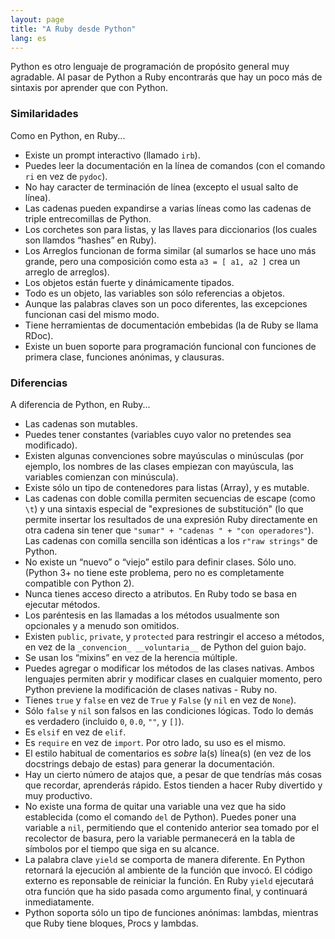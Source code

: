 ```yaml
---
layout: page
title: "A Ruby desde Python"
lang: es
---
```


Python es otro lenguaje de programación de propósito general
muy agradable. Al pasar de Python a Ruby encontrarás que hay un poco
más de sintaxis por aprender que con Python.

### Similaridades

Como en Python, en Ruby...

* Existe un prompt interactivo (llamado `irb`).
* Puedes leer la documentación en la línea de comandos (con el
comando `ri` en vez de `pydoc`).
* No hay caracter de terminación de línea (excepto el usual
salto de línea).
* Las cadenas pueden expandirse a varias líneas como las cadenas
 de triple entrecomillas de Python.
* Los corchetes son para listas, y las llaves para diccionarios
  (los cuales son llamdos “hashes” en Ruby).
* Los Arreglos funcionan de forma similar (al sumarlos se hace uno
 más grande, pero una composición como esta
 `a3 = [ a1, a2 ]` crea un arreglo de arreglos).
* Los objetos están fuerte y dinámicamente tipados.
* Todo es un objeto, las variables son sólo referencias a objetos.
* Aunque las palabras claves son un poco diferentes, las excepciones
  funcionan casi del mismo modo.
* Tiene herramientas de documentación embebidas (la de Ruby se llama
  RDoc).
* Existe un buen soporte para programación funcional con
 funciones de primera clase, funciones anónimas, y clausuras.

### Diferencias

A diferencia de Python, en Ruby...

* Las cadenas son mutables.
* Puedes tener constantes (variables cuyo valor no pretendes sea modificado).
* Existen algunas convenciones sobre mayúsculas o minúsculas (por ejemplo, los
  nombres de las clases empiezan con mayúscula, las variables comienzan con
  minúscula).
* Existe sólo un tipo de contenedores para listas (Array), y es mutable.
* Las cadenas con doble comilla permiten secuencias de escape (como `\t`)
  y una sintaxis especial de "expresiones de substitución" (lo que permite
  insertar los resultados de una expresión Ruby directamente en otra cadena
  sin tener que `"sumar" + "cadenas " + "con operadores"`). Las cadenas
  con comilla sencilla son idénticas a los `r"raw strings"` de Python.
* No existe un “nuevo” o “viejo” estilo para definir clases. Sólo uno.
  (Python 3+ no tiene este problema, pero no es completamente compatible
  con Python 2).
* Nunca tienes acceso directo a atributos. En Ruby todo se basa en ejecutar
  métodos.
* Los paréntesis en las llamadas a los métodos usualmente son opcionales
  y a menudo son omitidos.
* Existen `public`, `private`, y `protected` para restringir el acceso a
  métodos, en vez de la `_convencion_ __voluntaria__` de Python del
  guion bajo.
* Se usan los “mixins” en vez de la herencia múltiple.
* Puedes agregar o modificar los métodos de las clases nativas. Ambos
  lenguajes permiten abrir y modificar clases en cualquier momento, pero
  Python previene la modificación de clases nativas - Ruby no.
* Tienes `true` y `false` en vez de `True` y `False` (y `nil`
  en vez de `None`).
* Sólo `false` y `nil` son falsos en las condiciones lógicas. Todo lo demás
  es verdadero (incluido `0`, `0.0`, `""`, y `[]`).
* Es `elsif` en vez de `elif`.
* Es `require` en vez de `import`. Por otro lado, su uso es el mismo.
* El estilo habitual de comentarios es *sobre* la(s) línea(s)
  (en vez de los docstrings debajo de estas) para generar la documentación.
* Hay un cierto número de atajos que, a pesar de que tendrías más cosas
  que recordar, aprenderás rápido. Estos tienden a hacer Ruby divertido y
  muy productivo.
* No existe una forma de quitar una variable una vez que ha sido establecida
  (como el comando `del` de Python). Puedes poner una variable a `nil`,
  permitiendo que el contenido anterior sea tomado por el recolector de basura,
  pero la variable permanecerá en la tabla de símbolos por el tiempo que
  siga en su alcance.
* La palabra clave `yield` se comporta de manera diferente. En Python
  retornará la ejecución al ambiente de la función que invocó.
  El código externo es reponsable de reiniciar la función. En Ruby `yield`
  ejecutará otra función que ha sido pasada como argumento final, y
  continuará inmediatamente.
* Python soporta sólo un tipo de funciones anónimas: lambdas, mientras que
  Ruby tiene bloques, Procs y lambdas.
